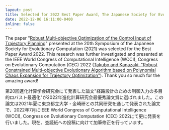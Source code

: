 ```yaml
---
layout: post
title: Selected for 2022 Best Paper Award, The Japanese Society for Evolutionary Computation,(2022年日本進化計算学会研究会最優秀論文賞)
date: 2022-12-06 16:11:00-0400
inline: false
---
```


The paper "[Robust Multi-objective Optimization of the Control Input of Trajectory Planning](../assets/pdf/Takubo2021PCE_EA.pdf)" presented at the 20th Symposium of the Japanese Society for Evolutionary Computation (2021) was selected for the Best Paper Award 2022. This research was further investigated and presented at the IEEE World Congress of Computational Intelligence (WCCI), Congress on Evolutionary Computation (CEC) 2022 ([Takubo and Kanazaki. "Robust Constrained Multi-objective Evolutionary
Algorithm based on Polynomial Chaos Expansion for Trajectory Optimization"](https://ieeexplore.ieee.org/document/9870365)). Thank you so much for the amazing award! 

第20回進化計算学会研究会にて発表した論文"経路設計のための制御入力の多目的ロバスト最適化"が2022年進化計算研究会最優秀論文賞に選ばれました。この論文は2021年夏に東京都立大学・金崎研との共同研究を通して発表された論文で、2022年7月にIEEE World Congress of Computational Intelligence (WCCI), Congress on Evolutionary Computation (CEC) 2022にて更に発表を行いました。現在、査読紙への投稿に向けて加筆修正を行っています。

